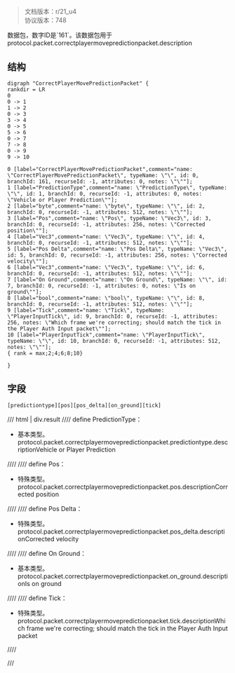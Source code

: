 # <!-- md:samp CorrectPlayerMovePredictionPacket -->

> 文档版本：r/21_u4<br/>协议版本：748

<!-- md:samp CorrectPlayerMovePredictionPacket -->数据包，数字ID是`161`。该数据包用于protocol.packet.correctplayermovepredictionpacket.description

## 结构

```viz
digraph "CorrectPlayerMovePredictionPacket" {
rankdir = LR
0
0 -> 1
1 -> 2
0 -> 3
3 -> 4
0 -> 5
5 -> 6
0 -> 7
7 -> 8
0 -> 9
9 -> 10

0 [label="CorrectPlayerMovePredictionPacket",comment="name: \"CorrectPlayerMovePredictionPacket\", typeName: \"\", id: 0, branchId: 161, recurseId: -1, attributes: 0, notes: \"\""];
1 [label="PredictionType",comment="name: \"PredictionType\", typeName: \"\", id: 1, branchId: 0, recurseId: -1, attributes: 0, notes: \"Vehicle or Player Prediction\""];
2 [label="byte",comment="name: \"byte\", typeName: \"\", id: 2, branchId: 0, recurseId: -1, attributes: 512, notes: \"\""];
3 [label="Pos",comment="name: \"Pos\", typeName: \"Vec3\", id: 3, branchId: 0, recurseId: -1, attributes: 256, notes: \"Corrected position\""];
4 [label="Vec3",comment="name: \"Vec3\", typeName: \"\", id: 4, branchId: 0, recurseId: -1, attributes: 512, notes: \"\""];
5 [label="Pos Delta",comment="name: \"Pos Delta\", typeName: \"Vec3\", id: 5, branchId: 0, recurseId: -1, attributes: 256, notes: \"Corrected velocity\""];
6 [label="Vec3",comment="name: \"Vec3\", typeName: \"\", id: 6, branchId: 0, recurseId: -1, attributes: 512, notes: \"\""];
7 [label="On Ground",comment="name: \"On Ground\", typeName: \"\", id: 7, branchId: 0, recurseId: -1, attributes: 0, notes: \"Is on ground\""];
8 [label="bool",comment="name: \"bool\", typeName: \"\", id: 8, branchId: 0, recurseId: -1, attributes: 512, notes: \"\""];
9 [label="Tick",comment="name: \"Tick\", typeName: \"PlayerInputTick\", id: 9, branchId: 0, recurseId: -1, attributes: 256, notes: \"Which frame we're correcting; should match the tick in the Player Auth Input packet\""];
10 [label="PlayerInputTick",comment="name: \"PlayerInputTick\", typeName: \"\", id: 10, branchId: 0, recurseId: -1, attributes: 512, notes: \"\""];
{ rank = max;2;4;6;8;10}

}

```

## 字段

```title='CorrectPlayerMovePredictionPacket'
[predictiontype][pos][pos_delta][on_ground][tick]
```

/// html | div.result
//// define
PredictionType：<!-- md:samp byte -->

- 基本类型。protocol.packet.correctplayermovepredictionpacket.predictiontype.descriptionVehicle or Player Prediction


////
//// define
Pos：[<!-- md:samp Vec3 -->](../types/vec3.md)

- 特殊类型。protocol.packet.correctplayermovepredictionpacket.pos.descriptionCorrected position


////
//// define
Pos Delta：[<!-- md:samp Vec3 -->](../types/vec3.md)

- 特殊类型。protocol.packet.correctplayermovepredictionpacket.pos_delta.descriptionCorrected velocity


////
//// define
On Ground：<!-- md:samp bool -->

- 基本类型。protocol.packet.correctplayermovepredictionpacket.on_ground.descriptionIs on ground


////
//// define
Tick：[<!-- md:samp PlayerInputTick -->](../types/playerinputtick.md)

- 特殊类型。protocol.packet.correctplayermovepredictionpacket.tick.descriptionWhich frame we're correcting; should match the tick in the Player Auth Input packet


////

///

